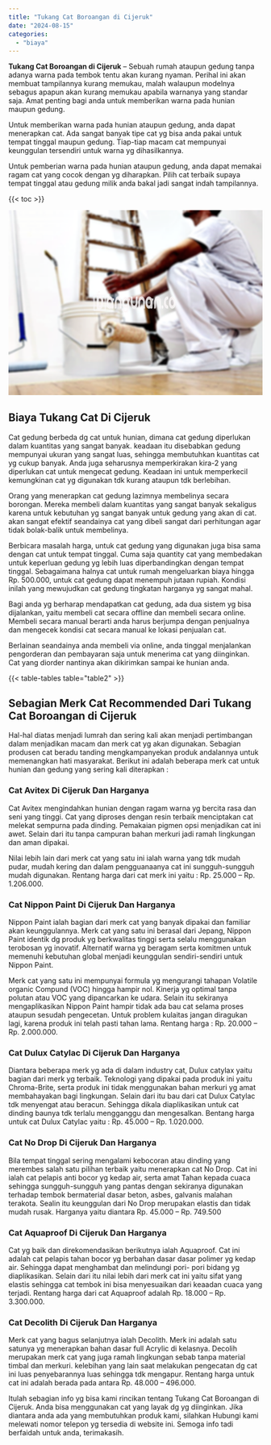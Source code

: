 ```yaml
---
title: "Tukang Cat Boroangan di Cijeruk"
date: "2024-08-15"
categories: 
  - "biaya"
---
```


**Tukang Cat Boroangan di Cijeruk** – Sebuah rumah ataupun gedung tanpa adanya warna pada tembok tentu akan kurang nyaman. Perihal ini akan membuat tampilannya kurang memukau, malah walaupun modelnya sebagus apapun akan kurang memukau apabila warnanya yang standar saja. Amat penting bagi anda untuk memberikan warna pada hunian maupun gedung.

Untuk memberikan warna pada hunian ataupun gedung, anda dapat menerapkan cat. Ada sangat banyak tipe cat yg bisa anda pakai untuk tempat tinggal maupun gedung. Tiap-tiap macam cat mempunyai keunggulan tersendiri untuk warna yg dihasilkannya.

Untuk pemberian warna pada hunian ataupun gedung, anda dapat memakai ragam cat yang cocok dengan yg diharapkan. Pilih cat terbaik supaya tempat tinggal atau gedung milik anda bakal jadi sangat indah tampilannya.

{{< toc >}}

![Tukang Cat Boroangan di Cijeruk](/images/jasa-cat-murah33.png)

## Biaya Tukang Cat Di Cijeruk

Cat gedung berbeda dg cat untuk hunian, dimana cat gedung diperlukan dalam kuantitas yang sangat banyak. keadaan itu disebabkan gedung mempunyai ukuran yang sangat luas, sehingga membutuhkan kuantitas cat yg cukup banyak. Anda juga seharusnya memperkirakan kira-2 yang diperlukan cat untuk mengecat gedung. Keadaan ini untuk memperkecil kemungkinan cat yg digunakan tdk kurang ataupun tdk berlebihan.

Orang yang menerapkan cat gedung lazimnya membelinya secara borongan. Mereka membeli dalam kuantitas yang sangat banyak sekaligus karena untuk kebutuhan yg sangat banyak untuk gedung yang akan di cat. akan sangat efektif seandainya cat yang dibeli sangat dari perhitungan agar tidak bolak-balik untuk membelinya.

Berbicara masalah harga, untuk cat gedung yang digunakan juga bisa sama dengan cat untuk tempat tinggal. Cuma saja quantity cat yang membedakan untuk keperluan gedung yg lebih luas diperbandingkan dengan tempat tinggal. Sebagaimana halnya cat untuk rumah mengeluarkan biaya hingga Rp. 500.000, untuk cat gedung dapat menempuh jutaan rupiah. Kondisi inilah yang mewujudkan cat gedung tingkatan harganya yg sangat mahal.

Bagi anda yg berharap mendapatkan cat gedung, ada dua sistem yg bisa dijalankan, yaitu membeli cat secara offline dan membeli secara online. Membeli secara manual berarti anda harus berjumpa dengan penjualnya dan mengecek kondisi cat secara manual ke lokasi penjualan cat.

Berlainan seandainya anda membeli via online, anda tinggal menjalankan pengorderan dan pembayaran saja untuk menerima cat yang diinginkan. Cat yang diorder nantinya akan dikirimkan sampai ke hunian anda.

{{< table-tables table="table2" >}}

## Sebagian Merk Cat Recommended Dari Tukang Cat Boroangan di Cijeruk

Hal-hal diatas menjadi lumrah dan sering kali akan menjadi pertimbangan dalam menjadikan macam dan merk cat yg akan digunakan. Sebagian produsen cat beradu tanding mengkampanyekan produk andalannya untuk memenangkan hati masyarakat. Berikut ini adalah beberapa merk cat untuk hunian dan gedung yang sering kali diterapkan :

### Cat Avitex Di Cijeruk Dan Harganya

Cat Avitex mengindahkan hunian dengan ragam warna yg bercita rasa dan seni yang tinggi. Cat yang diproses dengan resin terbaik menciptakan cat melekat sempurna pada dinding. Pemakaian pigmen opsi menjadikan cat ini awet. Selain dari itu tanpa campuran bahan merkuri jadi ramah lingkungan dan aman dipakai.

Nilai lebih lain dari merk cat yang satu ini ialah warna yang tdk mudah pudar, mudah kering dan dalam pengguanaanya cat ini sungguh-sungguh mudah digunakan. Rentang harga dari cat merk ini yaitu : Rp. 25.000 – Rp. 1.206.000.

### Cat Nippon Paint Di Cijeruk Dan Harganya

Nippon Paint ialah bagian dari merk cat yang banyak dipakai dan familiar akan keunggulannya. Merk cat yang satu ini berasal dari Jepang, Nippon Paint identik dg produk yg berkwalitas tinggi serta selalu menggunakan terobosan yg inovatif. Alternatif warna yg beragam serta komitmen untuk memenuhi kebutuhan global menjadi keunggulan sendiri-sendiri untuk Nippon Paint.

Merk cat yang satu ini mempunyai formula yg mengurangi tahapan Volatile organic Compund (VOC) hingga hampir nol. Kinerja yg optimal tanpa polutan atau VOC yang dipancarkan ke udara. Selain itu sekiranya mengaplikasikan Nippon Paint hampir tidak ada bau cat selama proses ataupun sesudah pengecetan. Untuk problem kulaitas jangan diragukan lagi, karena produk ini telah pasti tahan lama. Rentang harga : Rp. 20.000 – Rp. 2.000.000.

### Cat Dulux Catylac Di Cijeruk Dan Harganya

Diantara beberapa merk yg ada di dalam industry cat, Dulux catylax yaitu bagian dari merk yg terbaik. Teknologi yang dipakai pada produk ini yaitu Chroma-Brite, serta produk ini tidak menggunakan bahan merkuri yg amat membahayakan bagi lingkungan. Selain dari itu bau dari cat Dulux Catylac tdk menyengat atau beracun. Sehingga dikala diaplikasikan untuk cat dinding baunya tdk terlalu mengganggu dan mengesalkan. Bentang harga untuk cat Dulux Catylac yaitu : Rp. 45.000 – Rp. 1.020.000.

### Cat No Drop Di Cijeruk Dan Harganya

Bila tempat tinggal sering mengalami kebocoran atau dinding yang merembes salah satu pilihan terbaik yaitu menerapkan cat No Drop. Cat ini ialah cat pelapis anti bocor yg kedap air, serta amat Tahan kepada cuaca sehingga sungguh-sungguh yang pantas dengan sekiranya digunakan terhadap tembok bermaterial dasar beton, asbes, galvanis malahan terakota. Sealin itu keunggulan dari No Drop merupakan elastis dan tidak mudah rusak. Harganya yaitu diantara Rp. 45.000 – Rp. 749.500

### Cat Aquaproof Di Cijeruk Dan Harganya

Cat yg baik dan direkomendasikan berikutnya ialah Aquaproof. Cat ini adalah cat pelapis tahan bocor yg berbahan dasar dasar polimer yg kedap air. Sehingga dapat menghambat dan melindungi pori- pori bidang yg diaplikasikan. Selain dari itu nilai lebih dari merk cat ini yaitu sifat yang elastis sehingga cat tembok ini bisa menyesuaikan dari keaadan cuaca yang terjadi. Rentang harga dari cat Aquaproof adalah Rp. 18.000 – Rp. 3.300.000.

### Cat Decolith Di Cijeruk Dan Harganya

Merk cat yang bagus selanjutnya ialah Decolith. Merk ini adalah satu satunya yg menerapkan bahan dasar full Acrylic di kelasnya. Decolih merupakan merk cat yang juga ramah lingkungan sebab tanpa material timbal dan merkuri. kelebihan yang lain saat melakukan pengecatan dg cat ini luas penyebarannya luas sehingga tdk mengapur. Rentang harga untuk cat ini adalah berada pada antara Rp. 48.000 – 496.000.

Itulah sebagian info yg bisa kami rincikan tentang Tukang Cat Boroangan di Cijeruk. Anda bisa menggunakan cat yang layak dg yg diinginkan. Jika diantara anda ada yang membutuhkan produk kami, silahkan Hubungi kami melewati nomor telepon yg tersedia di website ini. Semoga info tadi berfaidah untuk anda, terimakasih.
